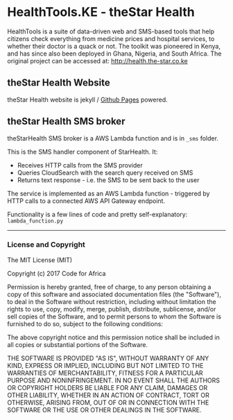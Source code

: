 # HealthTools.KE - theStar Health

HealthTools is a suite of data-driven web and SMS-based tools that help citizens check everything from medicine prices and hospital services, to whether their doctor is a quack or not. The toolkit was pioneered in Kenya, and has since also been deployed in Ghana, Nigeria, and South Africa. The original project can be accessed at: http://health.the-star.co.ke

## theStar Health Website

theStar Health website is jekyll / [Github Pages](https://pages.github.com/) powered.

## theStar Health SMS broker

theStarHealth SMS broker is a AWS Lambda function and is in `_sms` folder.

This is the SMS handler component of StarHealth. It:
* Receives HTTP calls from the SMS provider
* Queries CloudSearch with the search query received on SMS
* Returns text response - i.e. the SMS to be sent back to the user

The service is implemented as an AWS Lambda function - triggered by HTTP calls to a connected AWS API Gateway endpoint.

Functionality is a few lines of code and pretty self-explanatory:  `lambda_function.py`

---

### License and Copyright

The MIT License (MIT)

Copyright (c) 2017 Code for Africa

Permission is hereby granted, free of charge, to any person obtaining a copy
of this software and associated documentation files (the "Software"), to deal
in the Software without restriction, including without limitation the rights
to use, copy, modify, merge, publish, distribute, sublicense, and/or sell
copies of the Software, and to permit persons to whom the Software is
furnished to do so, subject to the following conditions:

The above copyright notice and this permission notice shall be included in
all copies or substantial portions of the Software.

THE SOFTWARE IS PROVIDED "AS IS", WITHOUT WARRANTY OF ANY KIND, EXPRESS OR
IMPLIED, INCLUDING BUT NOT LIMITED TO THE WARRANTIES OF MERCHANTABILITY,
FITNESS FOR A PARTICULAR PURPOSE AND NONINFRINGEMENT. IN NO EVENT SHALL THE
AUTHORS OR COPYRIGHT HOLDERS BE LIABLE FOR ANY CLAIM, DAMAGES OR OTHER
LIABILITY, WHETHER IN AN ACTION OF CONTRACT, TORT OR OTHERWISE, ARISING FROM,
OUT OF OR IN CONNECTION WITH THE SOFTWARE OR THE USE OR OTHER DEALINGS IN
THE SOFTWARE.
